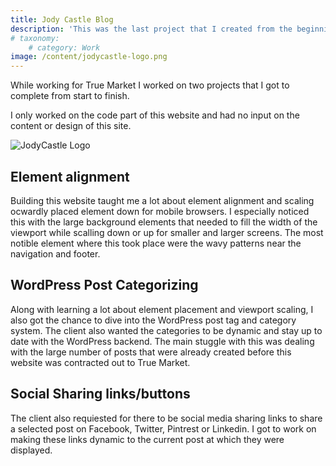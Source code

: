 ```yaml
---
title: Jody Castle Blog
description: 'This was the last project that I created from the beginning while working for True Market'
# taxonomy:
 	# category: Work
image: /content/jodycastle-logo.png
---
```


While working for True Market I worked on two projects that I got to complete from start to finish.

I only worked on the code part of this website and had no input on the content or design of this site.

![JodyCastle Logo](/content/jodycastle-logo.png)

## Element alignment

Building this website taught me a lot about element alignment and scaling ocwardly placed element down for mobile browsers. I especially noticed this with the large background elements that needed to fill the width of the viewport while scalling down or up for smaller and larger screens. The most notible element where this took place were the wavy patterns near the navigation and footer.

## WordPress Post Categorizing

Along with learning a lot about element placement and viewport scaling, I also got the chance to dive into the WordPress post tag and category system. The client also wanted the categories to be dynamic and stay up to date with the WordPress backend. The main stuggle with this was dealing with the large number of posts that were already created before this website was contracted out to True Market.

## Social Sharing links/buttons

The client also requiested for there to be social media sharing links to share a selected post on Facebook, Twitter, Pintrest or Linkedin. I got to work on making these links dynamic to the current post at which they were displayed.